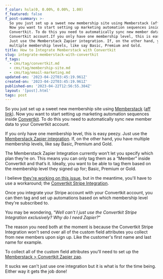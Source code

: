 ```yaml
---
f_color: hsla(0, 0.00%, 0.00%, 1.00)
f_featured: false
f_post-summary: >-
  So you just set up a sweet new membership site using Memberstack (aff link).
  Now you want to start setting up marketing automation sequences inside
  Convertkit. To do this you need to automatically sync new member data to your
  Convertkit account.If you only have one membership level, this is easy peezy.
  Just use the Memberstack Zapier integration. If, on the other hand, you have
  multiple membership levels, like say Basic, Premium and Gold.
title: How to Integrate Memberstack with Convertkit
slug: integrate-memberstack-with-convertkit
f_tags:
  - cms/tag/convertkit.md
  - cms/tag/membership-site.md
  - cms/tag/email-marketing.md
updated-on: '2023-04-22T03:45:19.961Z'
created-on: '2023-04-22T03:45:19.961Z'
published-on: '2023-04-22T12:56:55.384Z'
layout: '[post].html'
tags: post
---
```


So you just set up a sweet new membership site using [Memberstack](https://memberstack.io/?ref=freak.marketing) ([aff link](https://memberstack.io/?via=steve&ref=freak.marketing)). Now you want to start setting up marketing automation sequences inside [Convertkit](https://converkit.com/?ref=freak.marketing). To do this you need to automatically sync new member data to your Convertkit account.

If you only have one membership level, this is easy peezy. Just use the [Memberstack Zapier integration](https://help.memberstack.io/post/zapier?ref=freak.marketing). If, on the other hand, you have multiple membership levels, like say Basic, Premium and Gold.

The Memberstack Zapier Integration currently won’t let you specify which plan they’re on. This means you can only tag them as a “Member” inside Convertkit and that’s it. Ideally, you want to be able to tag them based on the membership level they signed up for; Basic, Premium or Gold.

I believe [they're working on this issue](https://forum.memberstack.io/t/zapier-membership-subscribed-to-missing-on-update/141/4?ref=freak.marketing), but in the meantime, you'll have to use a workaround; the [Convertkit Stripe Integration](https://help.convertkit.com/en/articles/2632323-stripe-integration?ref=freak.marketing).

Once you integrate your Stripe account with your Convertkit account, you can then tag and set up automations based on which membership level they're subscribed to.

You may be wondering, “_Well can't I just use the Convertkit Stripe Integration exclusively? Why do I need Zapier?_“

The reason you need both at the moment is because the Convertkit Stripe Integration won't send over all of the custom field attributes you collect from new members upon sign up. Like the customer's first name and last name for example.

To collect all of the custom field attributes you'll need to set up the [Memberstack > Convertkit Zapier zap](https://help.memberstack.io/post/zapier?ref=freak.marketing).

It sucks we can't just use one integration but it is what is for the time being. Either way it gets the job done!

